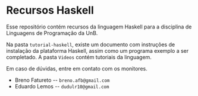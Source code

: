 # Recursos Haskell

Esse repositório contém recursos da linguagem Haskell para
a disciplina de Linguagens de Programação da UnB.

Na pasta `tutorial-haskell`, existe um documento com instruçôes de instalação
da plataforma Haskell, assim como um programa exemplo a ser completado.
A pasta `Videos` contém tutoriais da linguagem.

Em caso de dúvidas, entre em contato com os monitores.

- Breno Fatureto -- `breno.afb@gmail.com`
- Eduardo Lemos -- `dudulr10@gmail.com`

